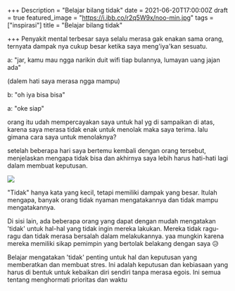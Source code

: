 +++
Description = "Belajar bilang tidak"
date = 2021-06-20T17:00:00Z
draft = true
featured_image = "https://i.ibb.co/r2q5W9x/noo-min.jpg"
tags = ["inspirasi"]
title = "Belajar bilang tidak"

+++
Penyakit mental terbesar saya selalu merasa gak enakan sama orang, ternyata dampak nya cukup besar ketika saya meng'iya'kan sesuatu.

a: "jar, kamu mau ngga narikin duit wifi tiap bulannya, lumayan uang jajan ada"

(dalem hati saya merasa ngga mampu)

b: "oh iya bisa bisa"

a: "oke siap"

orang itu udah mempercayakan saya untuk hal yg di sampaikan di atas, karena saya merasa tidak enak untuk menolak maka saya terima. lalu gimana cara saya untuk menolaknya?

setelah beberapa hari saya bertemu kembali dengan orang tersebut, menjelaskan mengapa tidak bisa dan akhirnya saya lebih harus hati-hati lagi dalam membuat keputusan.

![](https://i.ibb.co/4thjYnX/say-no-min.jpg)

"Tidak" hanya kata yang kecil, tetapi memiliki dampak yang besar. Itulah mengapa, banyak orang tidak nyaman mengatakannya dan tidak mampu mengatakannya.

Di sisi lain, ada beberapa orang yang dapat dengan mudah mengatakan 'tidak' untuk hal-hal yang tidak ingin mereka lakukan. Mereka tidak ragu-ragu dan tidak merasa bersalah dalam melakukannya. yaa mungkin karena mereka memiliki sikap pemimpin yang bertolak belakang dengan saya 😥

Belajar mengatakan 'tidak' penting untuk hal dan keputusan yang memberatkan dan membuat stres. Ini adalah keputusan dan kebiasaan yang harus di bentuk untuk kebaikan diri sendiri tanpa merasa egois. Ini semua tentang menghormati prioritas dan waktu